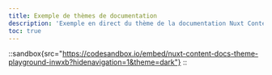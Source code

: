 ```yaml
---
title: Exemple de thèmes de documentation
description: 'Exemple en direct du thème de la documentation Nuxt Content sur CodeSandbox.'
toc: true
---
```


::sandbox{src="https://codesandbox.io/embed/nuxt-content-docs-theme-playground-inwxb?hidenavigation=1&theme=dark"}
::
